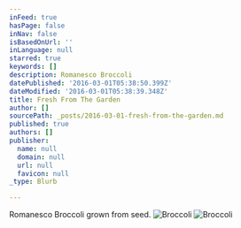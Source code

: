 ```yaml
---
inFeed: true
hasPage: false
inNav: false
isBasedOnUrl: ''
inLanguage: null
starred: true
keywords: []
description: Romanesco Broccoli
datePublished: '2016-03-01T05:38:50.399Z'
dateModified: '2016-03-01T05:38:39.348Z'
title: Fresh From The Garden
author: []
sourcePath: _posts/2016-03-01-fresh-from-the-garden.md
published: true
authors: []
publisher:
  name: null
  domain: null
  url: null
  favicon: null
_type: Blurb

---
```

Romanesco Broccoli grown from seed. ![Broccoli](https://s3-us-west-2.amazonaws.com/the-grid-img/p/d8d38f0947bf3f413dd561fe765b435e245db697.jpg)
![Broccoli ](https://s3-us-west-2.amazonaws.com/the-grid-img/p/ac522860aec4665e78d1f8abb170ec4a12836f9f.jpg)